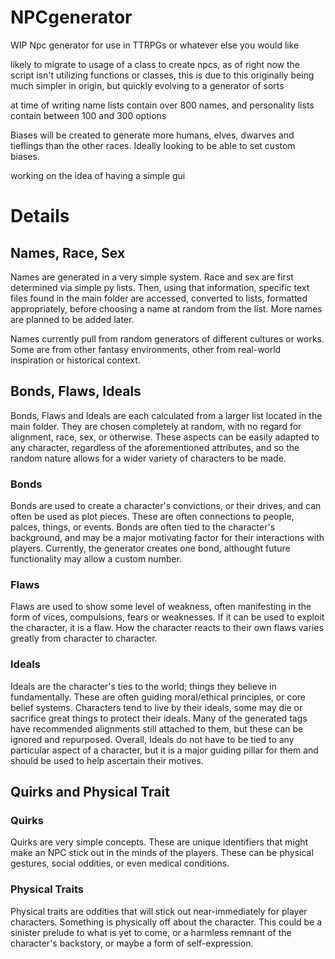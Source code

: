 # NPCgenerator

WIP Npc generator for use in TTRPGs or whatever else you would like

likely to migrate to usage of a class to create npcs, as of right now the script isn't utilizing functions or classes, this is due to this originally being much simpler in origin, but quickly evolving to a generator of sorts

at time of writing name lists contain over 800 names, and personality lists contain between 100 and 300 options

Biases will be created to generate more humans, elves, dwarves and tieflings than the other races. Ideally looking to be able to set custom biases.

working on the idea of having a simple gui

# Details

<h2> Names, Race, Sex</h2>
Names are generated in a very simple system. Race and sex are first determined via simple py lists. Then, using that information, specific text files found in the main folder are accessed, converted to lists, formatted appropriately, before choosing a name at random from the list. More names are planned to be added later.

Names currently pull from random generators of different cultures or works. Some are from other fantasy environments, other from real-world inspiration or historical context.

<h2>Bonds, Flaws, Ideals</h2>
Bonds, Flaws and Ideals are each calculated from a larger list located in the main folder. They are chosen completely at random, with no regard for alignment, race, sex, or otherwise. These aspects can be easily adapted to any character, regardless of the aforementioned attributes, and so the random nature allows for a wider variety of characters to be made.

  <h3>Bonds</h3>
  Bonds are used to create a character's convictions, or their drives, and can often be used as plot pieces. These are often connections to people, palces, things, or events. Bonds are often tied to the character's background, and may be a major motivating factor for their interactions with players. Currently, the generator creates one bond, althought future functionality may allow a custom number.
  
  <h3>Flaws</h3>
  Flaws are used to show some level of weakness, often manifesting in the form of vices, compulsions, fears or weaknesses. If it can be used to exploit the character, it is a flaw. How the character reacts to their own flaws varies greatly from character to character.
  
  <h3> Ideals </h3>
  Ideals are the character's ties to the world; things they believe in fundamentally. These are often guiding moral/ethical principles, or core belief systems. Characters tend to live by their ideals, some may die or sacrifice great things to protect their ideals. Many of the generated tags have recommended alignments still attached to them, but these can be ignored and repurposed. Overall, Ideals do not have to be tied to any particular aspect of a character, but it is a major guiding pillar for them and should be used to help ascertain their motives.
  
<h2>Quirks and Physical Trait</h2>
<h3> Quirks</h3>
Quirks are very simple concepts. These are unique identifiers that might make an NPC stick out in the minds of the players. These can be physical gestures, social oddities, or even medical conditions.

<h3>Physical Traits</h3>
Physical traits are oddities that will stick out near-immediately for player characters. Something is physically off about the character. This could be a sinister prelude to what is yet to come, or a harmless remnant of the character's backstory, or maybe a form of self-expression.

